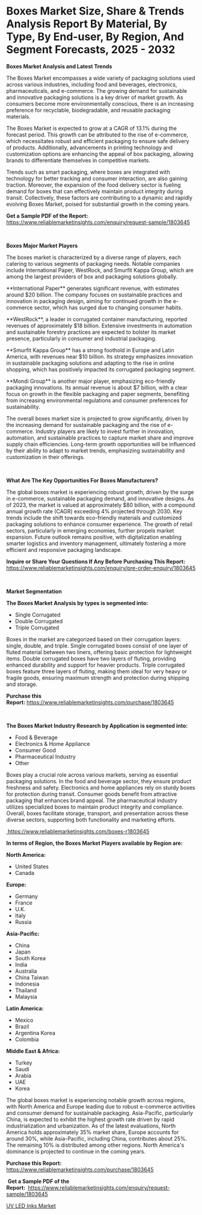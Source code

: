 <p><h1>Boxes Market Size, Share & Trends Analysis Report By Material, By Type, By End-user, By Region, And Segment Forecasts, 2025 - 2032</h1></p><p><strong>Boxes Market Analysis and Latest Trends</strong></p>
<p><p>The Boxes Market encompasses a wide variety of packaging solutions used across various industries, including food and beverages, electronics, pharmaceuticals, and e-commerce. The growing demand for sustainable and innovative packaging solutions is a key driver of market growth. As consumers become more environmentally conscious, there is an increasing preference for recyclable, biodegradable, and reusable packaging materials.</p><p>The Boxes Market is expected to grow at a CAGR of 13.1% during the forecast period. This growth can be attributed to the rise of e-commerce, which necessitates robust and efficient packaging to ensure safe delivery of products. Additionally, advancements in printing technology and customization options are enhancing the appeal of box packaging, allowing brands to differentiate themselves in competitive markets.</p><p>Trends such as smart packaging, where boxes are integrated with technology for better tracking and consumer interaction, are also gaining traction. Moreover, the expansion of the food delivery sector is fueling demand for boxes that can effectively maintain product integrity during transit. Collectively, these factors are contributing to a dynamic and rapidly evolving Boxes Market, poised for substantial growth in the coming years.</p></p>
<p><strong>Get a Sample PDF of the Report:&nbsp;</strong> <a href="https://www.reliablemarketinsights.com/enquiry/request-sample/1803645?utm_campaign=2538&utm_medium=2&utm_source=Github&utm_content=ia&utm_term=01042025&utm_id=boxes">https://www.reliablemarketinsights.com/enquiry/request-sample/1803645</a></p>
<p>&nbsp;</p>
<p><strong>Boxes Major Market Players</strong></p>
<p><p>The boxes market is characterized by a diverse range of players, each catering to various segments of packaging needs. Notable companies include International Paper, WestRock, and Smurfit Kappa Group, which are among the largest providers of box and packaging solutions globally.</p><p>**International Paper** generates significant revenue, with estimates around $20 billion. The company focuses on sustainable practices and innovation in packaging design, aiming for continued growth in the e-commerce sector, which has surged due to changing consumer habits.</p><p>**WestRock**, a leader in corrugated container manufacturing, reported revenues of approximately $18 billion. Extensive investments in automation and sustainable forestry practices are expected to bolster its market presence, particularly in consumer and industrial packaging.</p><p>**Smurfit Kappa Group** has a strong foothold in Europe and Latin America, with revenues near $10 billion. Its strategy emphasizes innovation in sustainable packaging solutions and adapting to the rise in online shopping, which has positively impacted its corrugated packaging segment.</p><p>**Mondi Group** is another major player, emphasizing eco-friendly packaging innovations. Its annual revenue is about $7 billion, with a clear focus on growth in the flexible packaging and paper segments, benefiting from increasing environmental regulations and consumer preferences for sustainability.</p><p>The overall boxes market size is projected to grow significantly, driven by the increasing demand for sustainable packaging and the rise of e-commerce. Industry players are likely to invest further in innovation, automation, and sustainable practices to capture market share and improve supply chain efficiencies. Long-term growth opportunities will be influenced by their ability to adapt to market trends, emphasizing sustainability and customization in their offerings.</p></p>
<p>&nbsp;</p>
<p><strong>What Are The Key Opportunities For Boxes Manufacturers?</strong></p>
<p><p>The global boxes market is experiencing robust growth, driven by the surge in e-commerce, sustainable packaging demand, and innovative designs. As of 2023, the market is valued at approximately $80 billion, with a compound annual growth rate (CAGR) exceeding 4% projected through 2030. Key trends include the shift towards eco-friendly materials and customized packaging solutions to enhance consumer experience. The growth of retail sectors, particularly in emerging economies, further propels market expansion. Future outlook remains positive, with digitalization enabling smarter logistics and inventory management, ultimately fostering a more efficient and responsive packaging landscape.</p></p>
<p><strong>Inquire or Share Your Questions If Any Before Purchasing This Report:</strong> <a href="https://www.reliablemarketinsights.com/enquiry/pre-order-enquiry/1803645?utm_campaign=2538&utm_medium=2&utm_source=Github&utm_content=ia&utm_term=01042025&utm_id=boxes">https://www.reliablemarketinsights.com/enquiry/pre-order-enquiry/1803645</a></p>
<p>&nbsp;</p>
<p><strong>Market Segmentation</strong></p>
<p><strong>The Boxes Market Analysis by types is segmented into:</strong></p>
<p><ul><li>Single Corrugated</li><li>Double Corrugated</li><li>Triple Corrugated</li></ul></p>
<p><p>Boxes in the market are categorized based on their corrugation layers: single, double, and triple. Single corrugated boxes consist of one layer of fluted material between two liners, offering basic protection for lightweight items. Double corrugated boxes have two layers of fluting, providing enhanced durability and support for heavier products. Triple corrugated boxes feature three layers of fluting, making them ideal for very heavy or fragile goods, ensuring maximum strength and protection during shipping and storage.</p></p>
<p><strong>Purchase this Report:&nbsp;</strong><a href="https://www.reliablemarketinsights.com/purchase/1803645?utm_campaign=2538&utm_medium=2&utm_source=Github&utm_content=ia&utm_term=01042025&utm_id=boxes">https://www.reliablemarketinsights.com/purchase/1803645</a></p>
<p>&nbsp;</p>
<p><strong>The Boxes Market Industry Research by Application is segmented into:</strong></p>
<p><ul><li>Food & Beverage</li><li>Electronics & Home Appliance</li><li>Consumer Good</li><li>Pharmaceutical Industry</li><li>Other</li></ul></p>
<p><p>Boxes play a crucial role across various markets, serving as essential packaging solutions. In the food and beverage sector, they ensure product freshness and safety. Electronics and home appliances rely on sturdy boxes for protection during transit. Consumer goods benefit from attractive packaging that enhances brand appeal. The pharmaceutical industry utilizes specialized boxes to maintain product integrity and compliance. Overall, boxes facilitate storage, transport, and presentation across these diverse sectors, supporting both functionality and marketing efforts.</p></p>
<p><a href="https://www.reliablemarketinsights.com/boxes-r1803645?utm_campaign=2538&utm_medium=2&utm_source=Github&utm_content=ia&utm_term=01042025&utm_id=boxes">&nbsp;https://www.reliablemarketinsights.com/boxes-r1803645</a></p>
<p><strong>In terms of Region, the Boxes Market Players available by Region are:</strong></p>
<p>
    <p> <strong> North America: </strong>
        <ul>
            <li>United States</li>
            <li>Canada</li>
        </ul>
        </p> 
    <p> <strong> Europe: </strong>
        <ul>
            <li>Germany</li>
            <li>France</li>
            <li>U.K.</li>
            <li>Italy</li>
            <li>Russia</li>
        </ul>
        </p> 
    <p> <strong> Asia-Pacific: </strong>
        <ul>
            <li>China</li>
            <li>Japan</li>
            <li>South Korea</li>
            <li>India</li>
            <li>Australia</li>
            <li>China Taiwan</li>
            <li>Indonesia</li>
            <li>Thailand</li>
            <li>Malaysia</li>
        </ul>
        </p> 
    <p> <strong> Latin America: </strong>
        <ul>
            <li>Mexico</li>
            <li>Brazil</li>
            <li>Argentina Korea</li>
            <li>Colombia</li>
        </ul>
        </p> 
    <p> <strong> Middle East & Africa: </strong>
        <ul>
            <li>Turkey</li>
            <li>Saudi</li>
            <li>Arabia</li>
            <li>UAE</li>
            <li>Korea</li>
        </ul>
    </p>
    </p>
<p><p>The global boxes market is experiencing notable growth across regions, with North America and Europe leading due to robust e-commerce activities and consumer demand for sustainable packaging. Asia-Pacific, particularly China, is expected to exhibit the highest growth rate driven by rapid industrialization and urbanization. As of the latest evaluations, North America holds approximately 35% market share, Europe accounts for around 30%, while Asia-Pacific, including China, contributes about 25%. The remaining 10% is distributed among other regions. North America's dominance is projected to continue in the coming years.</p></p>
<p><strong>Purchase this Report: </strong><a href="https://www.reliablemarketinsights.com/purchase/1803645?utm_campaign=2538&utm_medium=2&utm_source=Github&utm_content=ia&utm_term=01042025&utm_id=boxes">https://www.reliablemarketinsights.com/purchase/1803645</a></p>
<p>&nbsp;<strong>Get a Sample PDF of the Report:&nbsp;&nbsp;</strong><a href="https://www.reliablemarketinsights.com/enquiry/request-sample/1803645?utm_campaign=2538&utm_medium=2&utm_source=Github&utm_content=ia&utm_term=01042025&utm_id=boxes">https://www.reliablemarketinsights.com/enquiry/request-sample/1803645</a></p>
<p><strong></strong></p>
<p><p><a href="https://github.com/leopardmicheal7019/Market-Research-Report-List-1/blob/main/uv-led-inks-market.md?utm_campaign=2538&utm_medium=2&utm_source=Github&utm_content=ia&utm_term=01042025&utm_id=boxes">UV LED Inks Market</a></p></p>